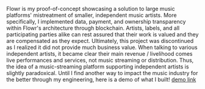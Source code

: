 Flowr is my proof-of-concept showcasing a solution to large music platforms' mistreatment of smaller, independent music artists. More specifically, I implemented data, payment, and ownership transparency within Flowr's architecture through blockchain. Artists, labels, and all participating parties alike can rest assured that their work is valued and they are compensated as they expect. 
Ultimately, this project was discontinued as I realized it did not provide much business value. When talking to various independent artists, it became clear their main revenue / livelihood comes live performances and services, not music streaming or distribution. Thus, the idea of a music-streaming platform supporting independent artists is slightly paradoxical. Until I find another way to impact the music industry for the better through my engineering, here is a demo of what I built! [demo link](INSERT)

